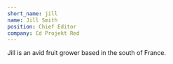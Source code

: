 ```yaml
---
short_name: jill
name: Jill Smith
position: Chief Editor
company: Cd Projekt Red
---
```

Jill is an avid fruit grower based in the south of France.
